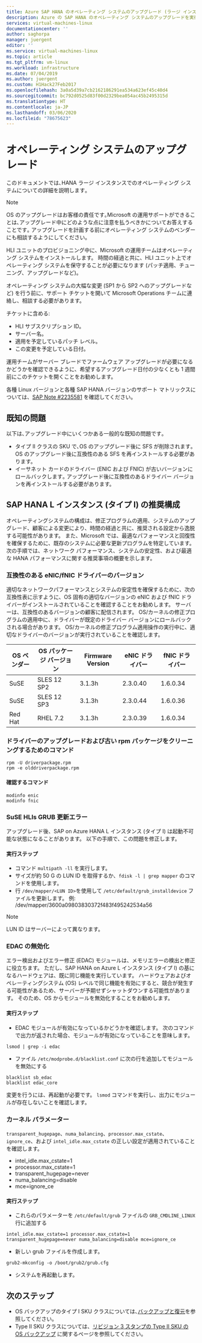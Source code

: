```yaml
---
title: Azure SAP HANA のオペレーティング システムのアップグレード (ラージ インスタンス) | Microsoft Docs
description: Azure の SAP HANA のオペレーティング システムのアップグレードを実行します｡
services: virtual-machines-linux
documentationcenter: ''
author: saghorpa
manager: juergent
editor: ''
ms.service: virtual-machines-linux
ms.topic: article
ms.tgt_pltfrm: vm-linux
ms.workload: infrastructure
ms.date: 07/04/2019
ms.author: juergent
ms.custom: H1Hack27Feb2017
ms.openlocfilehash: 3a0a5d39a7cb2162186291ea534a623ef45c40d4
ms.sourcegitcommit: bc792d0525d83f00d2329bea054ac45b2495315d
ms.translationtype: HT
ms.contentlocale: ja-JP
ms.lasthandoff: 03/06/2020
ms.locfileid: "78675623"
---
```

# <a name="operating-system-upgrade"></a>オペレーティング システムのアップグレード
このドキュメントでは､HANA ラージ インスタンスでのオペレーティング システムについての詳細を説明します｡

>[!NOTE]
>OS のアップグレードはお客様の責任です｡Microsoft の運用サポートができることは､アップグレード中にどのような点に注意を払うべきかについてお答えすることです｡ アップグレードを計画する前にオペレーティング システムのベンダーにも相談するようにしてください｡

HLI ユニットのプロビジョニング中に、Microsoft の運用チームはオペレーティング システムをインストールします。
時間の経過と共に、HLI ユニット上でオペレーティング システムを保守することが必要になります (パッチ適用、チューニング、アップグレードなど)。

オペレーティング システムの大幅な変更 (SP1 から SP2 へのアップグレードなど) を行う前に、サポート チケットを開いて Microsoft Operations チームに連絡し、相談する必要があります。

チケットに含める:

* HLI サブスクリプション ID。
* サーバー名。
* 適用を予定しているパッチ レベル。
* この変更を予定している日付。 

運用チームがサーバー ブレードでファームウェア アップグレードが必要になるかどうかを確認できるように、希望するアップグレード日付の少なくとも 1 週間前にこのチケットを開くことをお勧めします。


各種 Linux バージョンと各種 SAP HANA バージョンのサポート マトリックスについては、[SAP Note #2235581](https://launchpad.support.sap.com/#/notes/2235581) を確認してください。


## <a name="known-issues"></a>既知の問題

以下は､アップグレード中にいくつかある一般的な既知の問題です｡
- タイプ II クラスの SKU で､OS のアップグレード後に SFS が削除されます｡ OS のアップグレード後に互換性のある SFS を再インストールする必要があります。
- イーサネット カードのドライバー (ENIC および FNIC) が古いバージョンにロールバックします｡ アップグレード後に互換性のあるドライバー バージョンを再インストールする必要があります。

## <a name="sap-hana-large-instance-type-i-recommended-configuration"></a>SAP HANA L インスタンス (タイプ I) の推奨構成

オペレーティングシステムの構成は、修正プログラムの適用、システムのアップグレード、顧客による変更により、時間の経過と共に、推奨される設定から逸脱する可能性があります。 また、Microsoft では、最適なパフォーマンスと回復性を確保するために、既存のシステムに必要な更新プログラムを特定しています。 次の手順では、ネットワーク パフォーマンス、システムの安定性、および最適な HANA パフォーマンスに関する推奨事項の概要を示します。

### <a name="compatible-enicfnic-driver-versions"></a>互換性のある eNIC/fNIC ドライバーのバージョン
  適切なネットワークパフォーマンスとシステムの安定性を確保するために、次の互換性表に示すように、OS 固有の適切なバージョンの eNIC および fNIC ドライバーがインストールされていることを確認することをお勧めします。 サーバーは、互換性のあるバージョンの顧客に配信されます。 OS/カーネルの修正プログラムの適用中に、ドライバーが既定のドライバー バージョンにロールバックされる場合があります。 OS/カーネルの修正プログラム適用操作の実行中に、適切なドライバーのバージョンが実行されていることを確認します。
       
      
  |  OS ベンダー    |  OS パッケージ バージョン     |  Firmware Version  |  eNIC ドライバー |  fNIC ドライバー | 
  |---------------|-------------------------|--------------------|--------------|--------------|
  |   SuSE        |  SLES 12 SP2            |   3.1.3h           |  2.3.0.40    |   1.6.0.34   |
  |   SuSE        |  SLES 12 SP3            |   3.1.3h           |  2.3.0.44    |   1.6.0.36   |
  |   Red Hat     |  RHEL 7.2               |   3.1.3h           |  2.3.0.39    |   1.6.0.34   |
 

### <a name="commands-for-driver-upgrade-and-to-clean-old-rpm-packages"></a>ドライバーのアップグレードおよび古い rpm パッケージをクリーニングするためのコマンド
```
rpm -U driverpackage.rpm
rpm -e olddriverpackage.rpm
```

#### <a name="commands-to-confirm"></a>確認するコマンド
```
modinfo enic
modinfo fnic
```

### <a name="suse-hlis-grub-update-failure"></a>SuSE HLIs GRUB 更新エラー
アップグレード後、SAP on Azure HANA L インスタンス (タイプ I) は起動不可能な状態になることがあります。 以下の手順で、この問題を修正します。
#### <a name="execution-steps"></a>実行ステップ


*   コマンド `multipath -ll` を実行します。
*   サイズが約 50 G の LUN ID を取得するか、`fdisk -l | grep mapper` のコマンドを使用します。
*   行 `/dev/mapper/<LUN ID>`を使用して `/etc/default/grub_installdevice` ファイルを更新します。 例: /dev/mapper/3600a09803830372f483f495242534a56
>[!NOTE]
>LUN ID はサーバーによって異なります。


### <a name="disable-edac"></a>EDAC の無効化 
   エラー検出およびエラー修正 (EDAC) モジュールは、メモリエラーの検出と修正に役立ちます。 ただし、SAP HANA on Azure L インスタンス (タイプ I) の基になるハードウェアは、既に同じ機能を実行しています。 ハードウェアおよびオペレーティングシステム (OS) レベルで同じ機能を有効にすると、競合が発生する可能性があるため、サーバーが予期せずシャットダウンする可能性があります。 そのため、OS からモジュールを無効化することをお勧めします。

#### <a name="execution-steps"></a>実行ステップ

* EDAC モジュールが有効になっているかどうかを確認します。 次のコマンドで出力が返された場合、モジュールが有効になっていることを意味します。 
```
lsmod | grep -i edac 
```
* ファイル `/etc/modprobe.d/blacklist.conf` に次の行を追加してモジュールを無効にする
```
blacklist sb_edac
blacklist edac_core
```
変更を行うには、再起動が必要です。 `lsmod` コマンドを実行し、出力にモジュールが存在しないことを確認します。


### <a name="kernel-parameters"></a>カーネル パラメーター
   `transparent_hugepage`、`numa_balancing`、`processor.max_cstate`、`ignore_ce`、および `intel_idle.max_cstate` の正しい設定が適用されていることを確認します。

* intel_idle.max_cstate=1
* processor.max_cstate=1
* transparent_hugepage=never
* numa_balancing=disable
* mce=ignore_ce


#### <a name="execution-steps"></a>実行ステップ

* これらのパラメーターを `/etc/default/grub` ファイルの `GRB_CMDLINE_LINUX` 行に追加する
```
intel_idle.max_cstate=1 processor.max_cstate=1 transparent_hugepage=never numa_balancing=disable mce=ignore_ce
```
* 新しい grub ファイルを作成します。
```
grub2-mkconfig -o /boot/grub2/grub.cfg
```
* システムを再起動します。


## <a name="next-steps"></a>次のステップ
- OS バックアップのタイプ I SKU クラスについては､[バックアップと復元](hana-overview-high-availability-disaster-recovery.md)を参照してください｡
- Type II SKU クラスについては、[リビジョン 3 スタンプの Type II SKU の OS バックアップ](os-backup-type-ii-skus.md) に関するページを参照してください。
